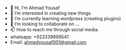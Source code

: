 - 👋 Hi, I’m Ahmad Yousaf
- 👀 I’m interested in creating new things
- 🌱 I’m currently learning wordpress (creating plugins)
- 💞️ I’m looking to collaborate on ...
- 📫 How to reach me through social media.
- whatsapp: +923339899541
- Email: ahmedyousaf001@gmail.com
 


<!---
Ahmedyousaf/Ahmedyousaf is a ✨ special ✨ repository because its `README.md` (this file) appears on your GitHub profile.
You can click the Preview link to take a look at your changes.
--->
